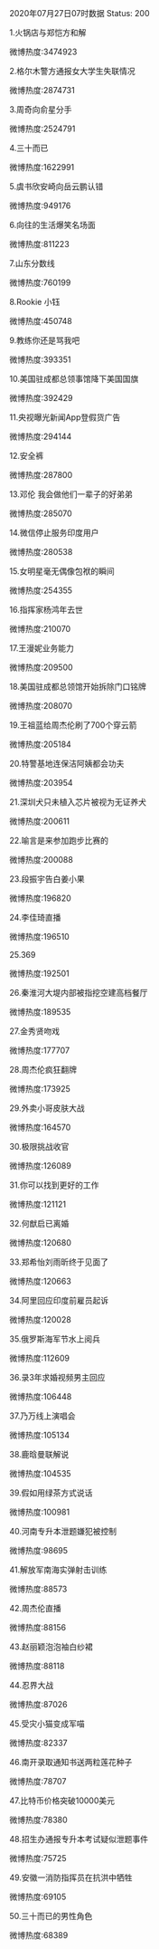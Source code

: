2020年07月27日07时数据
Status: 200

1.火锅店与郑恺方和解

微博热度:3474923

2.格尔木警方通报女大学生失联情况

微博热度:2874731

3.周奇向俞星分手

微博热度:2524791

4.三十而已

微博热度:1622991

5.虞书欣安崎向岳云鹏认错

微博热度:949176

6.向往的生活爆笑名场面

微博热度:811223

7.山东分数线

微博热度:760199

8.Rookie 小钰

微博热度:450748

9.教练你还是骂我吧

微博热度:393351

10.美国驻成都总领事馆降下美国国旗

微博热度:392429

11.央视曝光新闻App登假货广告

微博热度:294144

12.安全裤

微博热度:287800

13.邓伦 我会做他们一辈子的好弟弟

微博热度:285070

14.微信停止服务印度用户

微博热度:280538

15.女明星毫无偶像包袱的瞬间

微博热度:254355

16.指挥家杨鸿年去世

微博热度:210070

17.王漫妮业务能力

微博热度:209500

18.美国驻成都总领馆开始拆除门口铭牌

微博热度:208070

19.王祖蓝给周杰伦刷了700个穿云箭

微博热度:205184

20.特警基地连保洁阿姨都会功夫

微博热度:203954

21.深圳犬只未植入芯片被视为无证养犬

微博热度:200611

22.喻言是来参加跑步比赛的

微博热度:200088

23.段振宇告白姜小果

微博热度:196820

24.李佳琦直播

微博热度:196510

25.369

微博热度:192501

26.秦淮河大堤内部被指挖空建高档餐厅

微博热度:189535

27.金秀贤吻戏

微博热度:177707

28.周杰伦疯狂翻牌

微博热度:173925

29.外卖小哥皮肤大战

微博热度:164570

30.极限挑战收官

微博热度:126089

31.你可以找到更好的工作

微博热度:121121

32.何猷启已离婚

微博热度:120680

33.郑希怡刘雨昕终于见面了

微博热度:120663

34.阿里回应印度前雇员起诉

微博热度:120028

35.俄罗斯海军节水上阅兵

微博热度:112609

36.录3年求婚视频男主回应

微博热度:106448

37.乃万线上演唱会

微博热度:105134

38.鹿晗曼联解说

微博热度:104535

39.假如用绿茶方式说话

微博热度:100981

40.河南专升本泄题嫌犯被控制

微博热度:98695

41.解放军南海实弹射击训练

微博热度:88573

42.周杰伦直播

微博热度:88156

43.赵丽颖泡泡袖白纱裙

微博热度:88118

44.忍界大战

微博热度:87026

45.受灾小猫变成军喵

微博热度:82337

46.南开录取通知书送两粒莲花种子

微博热度:78707

47.比特币价格突破10000美元

微博热度:78380

48.招生办通报专升本考试疑似泄题事件

微博热度:75725

49.安徽一消防指挥员在抗洪中牺牲

微博热度:69105

50.三十而已的男性角色

微博热度:68389

